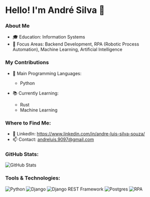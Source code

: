 # Hello! I'm André Silva 👋

### About Me
- 🎓 Education: Information Systems
- 💼 Focus Areas: Backend Development, RPA (Robotic Process Automation), Machine Learning, Artificial Intelligence

### My Contributions
- 🌟 Main Programming Languages:
  - Python
  
- 📚 Currently Learning:
  - Rust
  - Machine Learning

### Where to Find Me:
- 💼 LinkedIn: https://www.linkedin.com/in/andre-luis-silva-souza/
- 📫 Contact: andreluis.9097@gmail.com

### GitHub Stats:
![GitHub Stats](https://github-readme-stats.vercel.app/api?username=ndrsilva&show_icons=true&theme=radical)

### Tools & Technologies:
![Python](https://img.shields.io/badge/-Python-blue?style=for-the-badge&logo=Python)
![Django](https://img.shields.io/badge/-Django-green?style=for-the-badge&logo=Django)
![Django REST Framework](https://img.shields.io/badge/-Django%20REST%20Framework-red?style=for-the-badge&logo=django)
![Postgres](https://img.shields.io/badge/-Postgres-blue?style=for-the-badge&logo=PostgreSQL)
![RPA](https://img.shields.io/badge/-RPA-orange?style=for-the-badge&logo=python)

